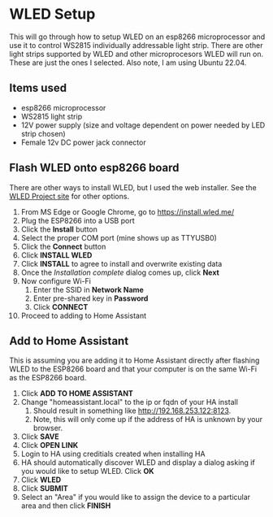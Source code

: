 # WLED Setup

This will go through how to setup WLED on an esp8266 microprocessor and use it to control WS2815 individually addressable light strip. There are other light strips supported by WLED and other microprocesors WLED will run on.  These are just the ones I selected.  Also note, I am using Ubuntu 22.04.

## Items used

- esp8266 microprocessor
- WS2815 light strip
- 12V power supply (size and voltage dependent on power needed by LED strip chosen)
- Female 12v DC power jack connector

## Flash WLED onto esp8266 board

There are other ways to install WLED, but I used the web installer.  See the [WLED Project site](https://kno.wled.ge/) for other options.

1. From MS Edge or Google Chrome, go to https://install.wled.me/
2. Plug the ESP8266 into a USB port
3. Click the **Install** button
4. Select the proper COM port (mine shows up as TTYUSB0)
5. Click the **Connect** button
6. Click **INSTALL WLED**
7. Click **INSTALL** to agree to install and overwrite existing data
8. Once the _Installation complete_ dialog comes up, click **Next**
9. Now configure Wi-Fi
   1. Enter the SSID in **Network Name**
   2. Enter pre-shared key in **Password**
   3. Click **CONNECT**
10. Proceed to adding to Home Assistant

## Add to Home Assistant

This is assuming you are adding it to Home Assistant directly after flashing WLED to the ESP8266 board and that your computer is on the same Wi-Fi as the ESP8266 board.

1. Click **ADD TO HOME ASSISTANT**
2. Change "homeassistant.local" to the ip or fqdn of your HA install
   1. Should result in something like http://192.168.253.122:8123.
   2. Note, this will only come up if the address of HA is unknown by your browser.
3. Click **SAVE**
4. Click **OPEN LINK**
5. Login to HA using creditials created when installing HA
6. HA should automatically discover WLED and display a dialog asking if you would like to setup WLED.  Click **OK**
7. Click **WLED**
8. Click **SUBMIT**
9. Select an "Area" if you would like to assign the device to a particular area and then click **FINISH**
